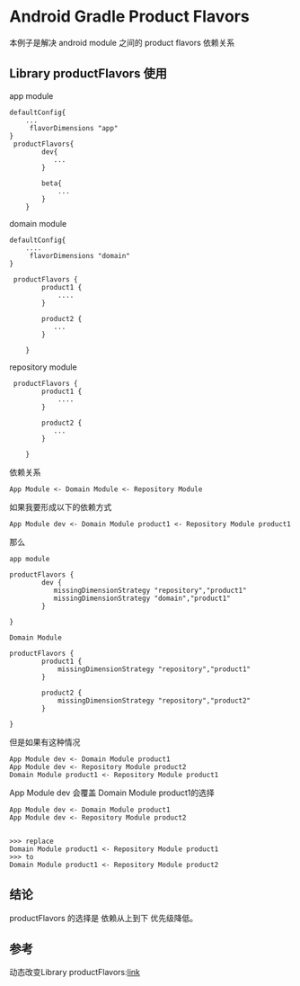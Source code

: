 # Android Gradle Product Flavors
本例子是解决 android module 之间的 product flavors 依赖关系

## Library productFlavors 使用

app module
```
defaultConfig{
    ...
     flavorDimensions "app"
}
 productFlavors{
        dev{
           ...
        }

        beta{
            ...
        }
    }

```

domain module
```
defaultConfig{
    ....
     flavorDimensions "domain"
}

 productFlavors {
        product1 {
            ....
        }

        product2 {
           ...
        }

    }

```
repository module

```
 productFlavors {
        product1 {
            ....
        }

        product2 {
           ...
        }

    }

```

依赖关系
```
App Module <- Domain Module <- Repository Module
```

如果我要形成以下的依赖方式
```
App Module dev <- Domain Module product1 <- Repository Module product1
```

那么
```
app module
 
productFlavors {
        dev {
           missingDimensionStrategy "repository","product1"
           missingDimensionStrategy "domain","product1"
        }

}

Domain Module 

productFlavors {
        product1 {
            missingDimensionStrategy "repository","product1"
        }

        product2 {
            missingDimensionStrategy "repository","product2"
        }

}
```

但是如果有这种情况
```
App Module dev <- Domain Module product1
App Module dev <- Repository Module product2
Domain Module product1 <- Repository Module product1
```
App Module dev 会覆盖 Domain Module product1的选择
```
App Module dev <- Domain Module product1
App Module dev <- Repository Module product2


>>> replace 
Domain Module product1 <- Repository Module product1
>>> to  
Domain Module product1 <- Repository Module product2

```

## 结论
productFlavors 的选择是 依赖从上到下 优先级降低。

## 参考
动态改变Library productFlavors:[link](https://blog.csdn.net/u012149399/article/details/88124473)